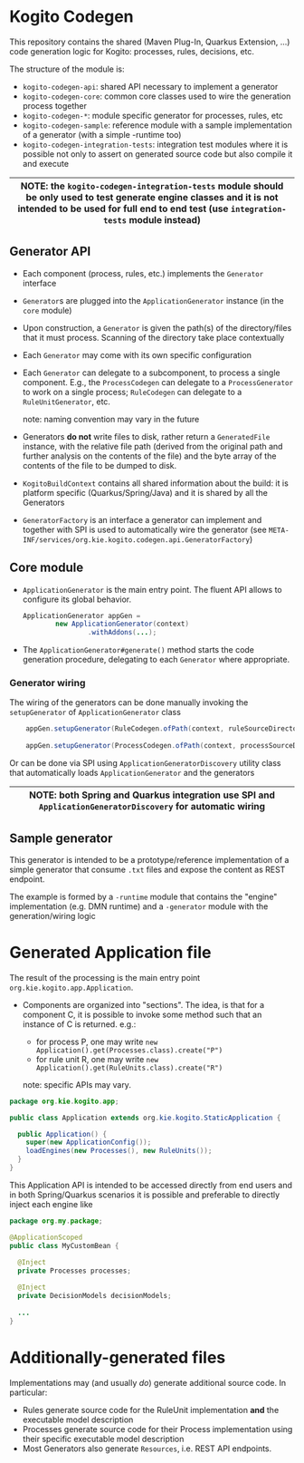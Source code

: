 # Kogito Codegen

This repository contains the shared (Maven Plug-In, Quarkus Extension, ...)
code generation logic for Kogito: processes, rules, decisions, etc.

The structure of the module is:
- `kogito-codegen-api`: shared API necessary to implement a generator
- `kogito-codegen-core`: common core classes used to wire the generation process together
- `kogito-codegen-*`: module specific generator for processes, rules, etc
- `kogito-codegen-sample`: reference module with a sample implementation of a generator (with a simple -runtime too)
- `kogito-codegen-integration-tests`: integration test modules where it is possible not only to assert on generated source code but also compile it and execute

| NOTE: the `kogito-codegen-integration-tests` module should be only used to test generate engine classes and it is not intended to be used for full end to end test (use `integration-tests` module instead) |
| ---- |

## Generator API
- Each component (process, rules, etc.) implements the `Generator`
  interface 
- `Generator`s are plugged into the `ApplicationGenerator` instance (in the `core` module)
- Upon construction, a `Generator` is given the path(s) of the directory/files
  that it must process. Scanning of the directory take place contextually
- Each `Generator` may come with its own specific configuration
- Each `Generator` can delegate to a subcomponent, to process a single
  component. E.g., the `ProcessCodegen` can
  delegate to a `ProcessGenerator` to work on a single process; `RuleCodegen`
  can delegate to a `RuleUnitGenerator`, etc.

  note: naming convention may vary in the future

- Generators **do not** write files to disk, rather return a `GeneratedFile`
  instance, with the relative file path (derived from the original path
  and further analysis on the contents of the file) and the byte array
  of the contents of the file to be dumped to disk.
  
- `KogitoBuildContext` contains all shared information about the build: it is 
  platform specific (Quarkus/Spring/Java) and it is shared by all the Generators

- `GeneratorFactory` is an interface a generator can implement and together with SPI 
  is used to automatically wire the generator (see `META-INF/services/org.kie.kogito.codegen.api.GeneratorFactory`)

## Core module
- `ApplicationGenerator` is the main entry point. The fluent API allows to
  configure its global behavior.

    ```java
    ApplicationGenerator appGen =
            new ApplicationGenerator(context)
                    .withAddons(...);
    ```
- The `ApplicationGenerator#generate()` method starts the code generation
  procedure, delegating to each `Generator` where appropriate.

### Generator wiring
The wiring of the generators can be done manually invoking the `setupGenerator` of 
`ApplicationGenerator` class
    
```java
    appGen.setupGenerator(RuleCodegen.ofPath(context, ruleSourceDirectory));
    
    appGen.setupGenerator(ProcessCodegen.ofPath(context, processSourceDirectory));
```
Or can be done via SPI using `ApplicationGeneratorDiscovery` utility class that 
automatically loads `ApplicationGenerator` and the generators

| NOTE: both Spring and Quarkus integration use SPI and `ApplicationGeneratorDiscovery` for automatic wiring |
| ---- |

## Sample generator
This generator is intended to be a prototype/reference implementation of a simple generator that
consume `.txt` files and expose the content as REST endpoint.

The example is formed by a `-runtime` module that contains the "engine" implementation (e.g. DMN runtime) and a 
`-generator` module with the generation/wiring logic

# Generated Application file

The result of the processing is the main entry point `org.kie.kogito.app.Application`.

- Components are organized into "sections". The idea, is that for a component C,
  it is possible to invoke some method such that an instance of C is returned.
  e.g.:
  
   * for process P, one may write `new Application().get(Processes.class).create("P")`
   * for rule unit R, one may write `new Application().get(RuleUnits.class).create("R")`
  
  note: specific APIs may vary.

```java
package org.kie.kogito.app;

public class Application extends org.kie.kogito.StaticApplication {

  public Application() {
    super(new ApplicationConfig());
    loadEngines(new Processes(), new RuleUnits());
  }
}
```

This Application API is intended to be accessed directly from end users and in both Spring/Quarkus scenarios it is possible
and preferable to directly inject each engine like  
```java
package org.my.package;

@ApplicationScoped
public class MyCustomBean {
  
  @Inject
  private Processes processes;

  @Inject
  private DecisionModels decisionModels;
  
  ...
}
```

# Additionally-generated files

Implementations may (and usually *do*) generate additional source code. 
In particular:
 
- Rules generate source code for the RuleUnit implementation **and** the 
  executable model description
- Processes generate source code for their Process implementation using
  their specific executable model description
- Most Generators also generate `Resources`, i.e. REST API endpoints.  

